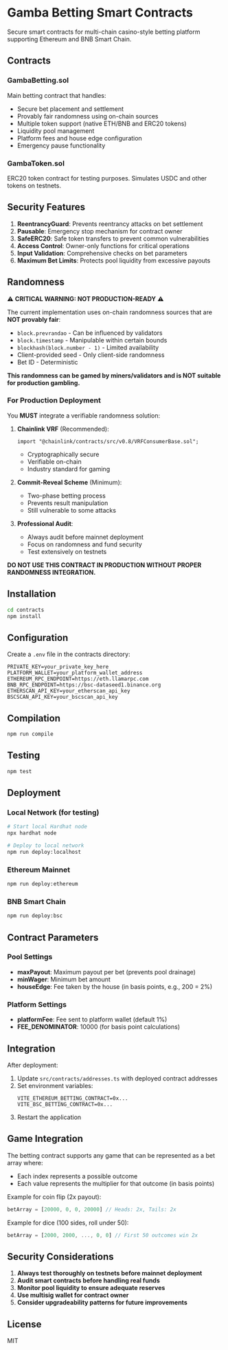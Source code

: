 # Gamba Betting Smart Contracts

Secure smart contracts for multi-chain casino-style betting platform supporting Ethereum and BNB Smart Chain.

## Contracts

### GambaBetting.sol
Main betting contract that handles:
- Secure bet placement and settlement
- Provably fair randomness using on-chain sources
- Multiple token support (native ETH/BNB and ERC20 tokens)
- Liquidity pool management
- Platform fees and house edge configuration
- Emergency pause functionality

### GambaToken.sol
ERC20 token contract for testing purposes. Simulates USDC and other tokens on testnets.

## Security Features

1. **ReentrancyGuard**: Prevents reentrancy attacks on bet settlement
2. **Pausable**: Emergency stop mechanism for contract owner
3. **SafeERC20**: Safe token transfers to prevent common vulnerabilities
4. **Access Control**: Owner-only functions for critical operations
5. **Input Validation**: Comprehensive checks on bet parameters
6. **Maximum Bet Limits**: Protects pool liquidity from excessive payouts

## Randomness

⚠️ **CRITICAL WARNING: NOT PRODUCTION-READY** ⚠️

The current implementation uses on-chain randomness sources that are **NOT provably fair**:
- `block.prevrandao` - Can be influenced by validators
- `block.timestamp` - Manipulable within certain bounds
- `blockhash(block.number - 1)` - Limited availability
- Client-provided seed - Only client-side randomness
- Bet ID - Deterministic

**This randomness can be gamed by miners/validators and is NOT suitable for production gambling.**

### For Production Deployment

You **MUST** integrate a verifiable randomness solution:

1. **Chainlink VRF** (Recommended):
   ```solidity
   import "@chainlink/contracts/src/v0.8/VRFConsumerBase.sol";
   ```
   - Cryptographically secure
   - Verifiable on-chain
   - Industry standard for gaming

2. **Commit-Reveal Scheme** (Minimum):
   - Two-phase betting process
   - Prevents result manipulation
   - Still vulnerable to some attacks

3. **Professional Audit**:
   - Always audit before mainnet deployment
   - Focus on randomness and fund security
   - Test extensively on testnets

**DO NOT USE THIS CONTRACT IN PRODUCTION WITHOUT PROPER RANDOMNESS INTEGRATION.**

## Installation

```bash
cd contracts
npm install
```

## Configuration

Create a `.env` file in the contracts directory:

```env
PRIVATE_KEY=your_private_key_here
PLATFORM_WALLET=your_platform_wallet_address
ETHEREUM_RPC_ENDPOINT=https://eth.llamarpc.com
BNB_RPC_ENDPOINT=https://bsc-dataseed1.binance.org
ETHERSCAN_API_KEY=your_etherscan_api_key
BSCSCAN_API_KEY=your_bscscan_api_key
```

## Compilation

```bash
npm run compile
```

## Testing

```bash
npm test
```

## Deployment

### Local Network (for testing)
```bash
# Start local Hardhat node
npx hardhat node

# Deploy to local network
npm run deploy:localhost
```

### Ethereum Mainnet
```bash
npm run deploy:ethereum
```

### BNB Smart Chain
```bash
npm run deploy:bsc
```

## Contract Parameters

### Pool Settings
- **maxPayout**: Maximum payout per bet (prevents pool drainage)
- **minWager**: Minimum bet amount
- **houseEdge**: Fee taken by the house (in basis points, e.g., 200 = 2%)

### Platform Settings
- **platformFee**: Fee sent to platform wallet (default 1%)
- **FEE_DENOMINATOR**: 10000 (for basis point calculations)

## Integration

After deployment:

1. Update `src/contracts/addresses.ts` with deployed contract addresses
2. Set environment variables:
   ```
   VITE_ETHEREUM_BETTING_CONTRACT=0x...
   VITE_BSC_BETTING_CONTRACT=0x...
   ```
3. Restart the application

## Game Integration

The betting contract supports any game that can be represented as a bet array where:
- Each index represents a possible outcome
- Each value represents the multiplier for that outcome (in basis points)

Example for coin flip (2x payout):
```javascript
betArray = [20000, 0, 0, 20000] // Heads: 2x, Tails: 2x
```

Example for dice (100 sides, roll under 50):
```javascript
betArray = [2000, 2000, ..., 0, 0] // First 50 outcomes win 2x
```

## Security Considerations

1. **Always test thoroughly on testnets before mainnet deployment**
2. **Audit smart contracts before handling real funds**
3. **Monitor pool liquidity to ensure adequate reserves**
4. **Use multisig wallet for contract owner**
5. **Consider upgradeability patterns for future improvements**

## License

MIT
